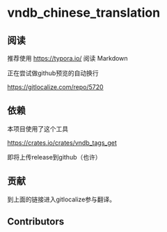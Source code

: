 # vndb_chinese_translation

## 阅读

推荐使用 https://typora.io/ 阅读 Markdown

正在尝试做github预览的自动换行

https://gitlocalize.com/repo/5720

## 依赖

本项目使用了这个工具

https://crates.io/crates/vndb_tags_get

即将上传release到github（也许）

## 贡献

到上面的链接进入gitlocalize参与翻译。

## Contributors

